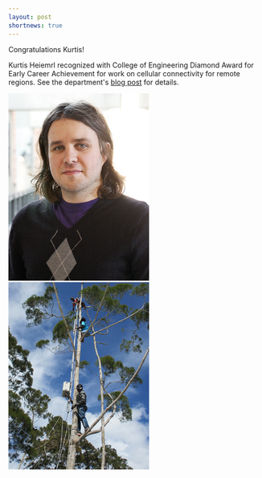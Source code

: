 ```yaml
---
layout: post
shortnews: true
---
```


Congratulations Kurtis!

Kurtis Heiemrl recognized with College of Engineering Diamond Award for Early Career Achievement for work on cellular connectivity for remote regions.  See the department's [blog post](https://news.cs.washington.edu/2018/01/18/kurtis-heimerl-recognized-with-college-of-engineering-diamond-award-for-early-career-achievement/) for details.
  
<img src="img/kh_diamond.jpg" width="280"/>
<img src="img/cell_tree.jpg" width="280"/>


